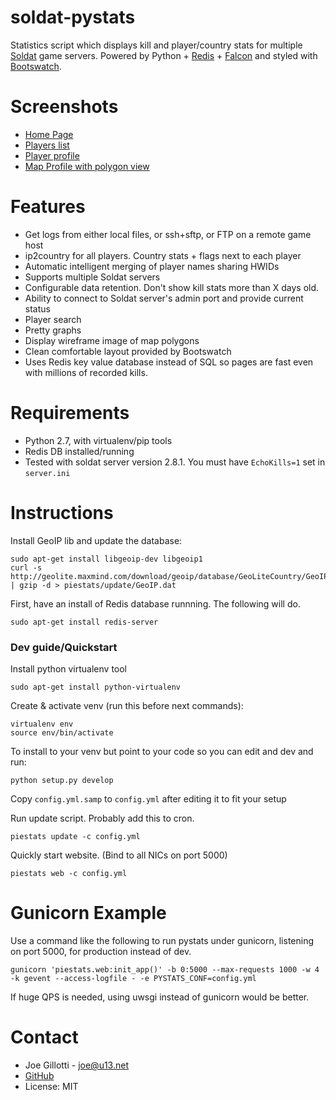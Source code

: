 # soldat-pystats

Statistics script which displays kill and player/country stats for multiple
[Soldat](http://soldat.pl/) game servers. Powered by Python + [Redis](http://redis.io/) + [Falcon](https://falconframework.org/) and styled with [Bootswatch](http://bootswatch.com/).

# Screenshots

 - [Home Page](http://jrgp.us/screenshots/soldat-pystats1.png)
 - [Players list](http://jrgp.us/screenshots/soldat-pystats2.png)
 - [Player profile](http://jrgp.us/screenshots/soldat-pystats3.png)
 - [Map Profile with polygon view](http://jrgp.us/screenshots/soldat-pystats_map1.png)

# Features

 - Get logs from either local files, or ssh+sftp, or FTP on a remote game host
 - ip2country for all players. Country stats + flags next to each player
 - Automatic intelligent merging of player names sharing HWIDs
 - Supports multiple Soldat servers
 - Configurable data retention. Don't show kill stats more than X days old.
 - Ability to connect to Soldat server's admin port and provide current status
 - Player search
 - Pretty graphs
 - Display wireframe image of map polygons
 - Clean comfortable layout provided by Bootswatch
 - Uses Redis key value database instead of SQL so pages are fast even with
   millions of recorded kills.

# Requirements

- Python 2.7, with virtualenv/pip tools
- Redis DB installed/running
- Tested with soldat server version 2.8.1. You must have `EchoKills=1` set in `server.ini`

# Instructions

Install GeoIP lib and update the database:

    sudo apt-get install libgeoip-dev libgeoip1
    curl -s http://geolite.maxmind.com/download/geoip/database/GeoLiteCountry/GeoIP.dat.gz | gzip -d > piestats/update/GeoIP.dat

First, have an install of Redis database runnning. The following will do.

    sudo apt-get install redis-server

### Dev guide/Quickstart

Install python virtualenv tool

    sudo apt-get install python-virtualenv

Create & activate venv (run this before next commands):

    virtualenv env
    source env/bin/activate

To install to your venv but point to your code so you can edit and dev and run:

    python setup.py develop

Copy `config.yml.samp` to `config.yml` after editing it to fit your setup

Run update script. Probably add this to cron.

    piestats update -c config.yml

Quickly start website. (Bind to all NICs on port 5000)

    piestats web -c config.yml

# Gunicorn Example

Use a command like the following to run pystats under gunicorn, listening on port 5000, for production instead of dev.

    gunicorn 'piestats.web:init_app()' -b 0:5000 --max-requests 1000 -w 4 -k gevent --access-logfile - -e PYSTATS_CONF=config.yml

If huge QPS is needed, using uwsgi instead of gunicorn would be better.

# Contact
 - Joe Gillotti - <joe@u13.net>
 - [GitHub](https://github.com/jrgp/soldat-pystats)
 - License: MIT
